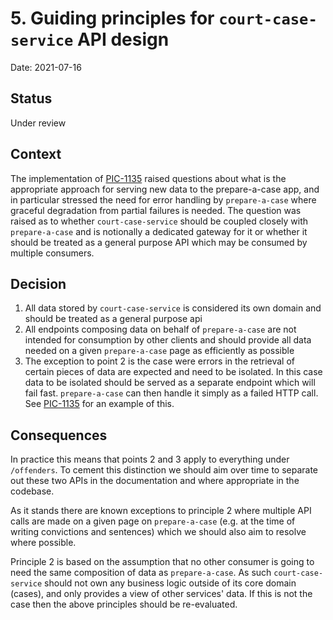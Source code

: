 # 5. Guiding principles for `court-case-service` API design

Date: 2021-07-16

## Status

Under review

## Context

The implementation of [PIC-1135](https://dsdmoj.atlassian.net/browse/PIC-1135?focusedCommentId=163988) raised questions about what is the appropriate approach for serving new data to the prepare-a-case app, and in particular stressed the need for error handling by `prepare-a-case` where graceful degradation from partial failures is needed. The question was raised as to whether `court-case-service` should be coupled closely with `prepare-a-case` and is notionally a dedicated gateway for it or whether it should be treated as a general purpose API which may be consumed by multiple consumers.

## Decision

1. All data stored by `court-case-service` is considered its own domain and should be treated as a general purpose api
2. All endpoints composing data on behalf of `prepare-a-case` are not intended for consumption by other clients and should provide all data needed on a given `prepare-a-case` page as efficiently as possible
3. The exception to point 2 is the case were errors in the retrieval of certain pieces of data are expected and need to be isolated. In this case data to be isolated should be served as a separate endpoint which will fail fast. `prepare-a-case` can then handle it simply as a failed HTTP call. See [PIC-1135](https://dsdmoj.atlassian.net/browse/PIC-1135?focusedCommentId=163988) for an example of this.


## Consequences

In practice this means that points 2 and 3 apply to everything under `/offenders`. To cement this distinction we should aim over time to separate out these two APIs in the documentation and where appropriate in the codebase.

As it stands there are known exceptions to principle 2 where multiple API calls are made on a given page on `prepare-a-case` (e.g. at the time of writing convictions and sentences) which we should also aim to resolve where possible.

Principle 2 is based on the assumption that no other consumer is going to need the same composition of data as `prepare-a-case`. As such `court-case-service` should not own any business logic outside of its core domain (cases), and only provides a view of other services' data. If this is not the case then the above principles should be re-evaluated.

